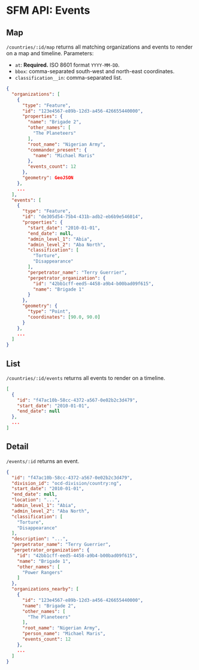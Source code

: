 # SFM API: Events

## Map

`/countries/:id/map` returns all matching organizations and events to render on a map and timeline. Parameters:

* `at`: **Required.** ISO 8601 format `YYYY-MM-DD`.
* `bbox`: comma-separated south-west and north-east coordinates.
* `classification__in`: comma-separated list.

```json
{
  "organizations": [
    {
      "type": "Feature",
      "id": "123e4567-e89b-12d3-a456-426655440000",
      "properties": {
        "name": "Brigade 2",
        "other_names": [
          "The Planeteers"
        ],
        "root_name": "Nigerian Army",
        "commander_present": {
          "name": "Michael Maris"
        },
        "events_count": 12
      },
      "geometry": GeoJSON
    },
    ...
  ],
  "events": [
    {
      "type": "Feature",
      "id": "de305d54-75b4-431b-adb2-eb6b9e546014",
      "properties": {
        "start_date": "2010-01-01",
        "end_date": null,
        "admin_level_1": "Abia",
        "admin_level_2": "Aba North",
        "classification": [
          "Torture",
          "Disappearance"
        ],
        "perpetrator_name": "Terry Guerrier",
        "perpetrator_organization": {
          "id": "42bb1cff-eed5-4458-a9b4-b00bad09f615",
          "name": "Brigade 1"
        }
      },
      "geometry": {
        "type": "Point",
        "coordinates": [90.0, 90.0]
      }
    },
    ...
  ]
}
```

## List

`/countries/:id/events` returns all events to render on a timeline.

```json
[
  {
    "id": "f47ac10b-58cc-4372-a567-0e02b2c3d479",
    "start_date": "2010-01-01",
    "end_date": null
  },
  ...
]
```

## Detail

`/events/:id` returns an event.

```json
{
  "id": "f47ac10b-58cc-4372-a567-0e02b2c3d479",
  "division_id": "ocd-division/country:ng",
  "start_date": "2010-01-01",
  "end_date": null,
  "location": "...",
  "admin_level_1": "Abia",
  "admin_level_2": "Aba North",
  "classification": [
    "Torture",
    "Disappearance"
  ],
  "description": "...",
  "perpetrator_name": "Terry Guerrier",
  "perpetrator_organization": {
    "id": "42bb1cff-eed5-4458-a9b4-b00bad09f615",
    "name": "Brigade 1",
    "other_names": [
      "Power Rangers"
    ]
  },
  "organizations_nearby": [
    {
      "id": "123e4567-e89b-12d3-a456-426655440000",
      "name": "Brigade 2",
      "other_names": [
        "The Planeteers"
      ],
      "root_name": "Nigerian Army",
      "person_name": "Michael Maris",
      "events_count": 12
    },
    ...
  ]
}
```
